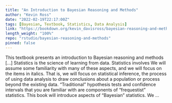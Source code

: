 ```yaml
---
title: "An Introduction to Bayesian Reasoning and Methods"
author: "Kevin Ross"
date: "2022-02-19T22:17:00Z"
tags: [Bayesian, Textbook, Statistics, Data Analysis]
link: "https://bookdown.org/kevin_davisross/bayesian-reasoning-and-methods/"
length_weight: "100%"
repo: "rstudio/bayesian-reasoning-and-methods"
pinned: false
---
```


This textbook presents an introduction to Bayesian reasoning and methods [...] Statistics is the science of learning from data. Statistics involves We will assume some familiarity with many of these aspects, and we will focus on the items in italics. That is, we will focus on statistical inference, the process of using data analysis to draw conclusions about a population or process beyond the existing data. “Traditional” hypothesis tests and confidence intervals that you are familiar with are components of “frequestist” statistics. This book will introduce aspects of “Bayesian” statistics. We  ...
